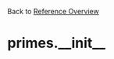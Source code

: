
Back to [Reference Overview](https://github.com/pyrustic/primes/blob/master/docs/reference)

# primes.\_\_init\_\_



<br>



